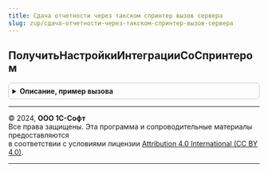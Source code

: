 ```yaml
---
title: Сдача отчетности через такском спринтер вызов сервера
slug: zup/сдача-отчетности-через-такском-спринтер-вызов-сервера
---
```



## ПолучитьНастройкиИнтеграцииСоСпринтером
<details style="margin: 1em 0; padding: 0.5em; border: 1px solid #ccc; border-radius: 6px;">

<summary style="font-weight: bold; cursor: pointer;">Описание, пример вызова</summary>

```bsl

Функция ПолучитьНастройкиИнтеграцииСоСпринтером(ОрганизацияСсылка) Экспорт
```

Пример вызова
```bsl
Результат = СдачаОтчетностиЧерезТакскомСпринтерВызовСервера.ПолучитьНастройкиИнтеграцииСоСпринтером(ОрганизацияСсылка) 
```
</details>

---

© 2024, **ООО 1С-Софт**  
Все права защищены. Эта программа и сопроводительные материалы предоставляются  
в соответствии с условиями лицензии [Attribution 4.0 International (CC BY 4.0)](https://creativecommons.org/licenses/by/4.0/legalcode).

---
